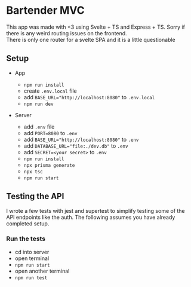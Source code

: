 # Bartender MVC
This app was made with <3 using Svelte + TS and Express + TS. Sorry if there is any weird routing issues on the frontend.<br/>
There is only one router for a svelte SPA and it is a little questionable
## Setup
* App
  * ```npm run install```
  * create `.env.local` file
  * add `BASE_URL="http://localhost:8080"` to `.env.local`
  * `npm run dev`
  
* Server
  * add `.env` file
  * add `PORT=8080` to `.env`
  * add `BASE_URL="http://localhost:8080"` to `.env`
  * add `DATABASE_URL="file:./dev.db"` to `.env`
  * add `SECRET=<your secret>` to `.env`
  * `npm run install`
  * `npx prisma generate`
  * `npx tsc`
  * `npm run start`

## Testing the API
I wrote a few tests with jest and supertest to simplify testing some of the API endpoints like the auth.
The following assumes you have already completed setup.
### Run the tests
* cd into server
* open terminal
* `npm run start`
* open another terminal
* `npm run test`




